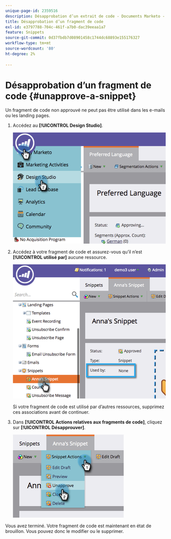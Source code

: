```yaml
---
unique-page-id: 2359516
description: Désapprobation d’un extrait de code - Documents Marketo - Documentation du produit
title: Désapprobation d’un fragment de code
exl-id: e3797788-704c-461f-a7b0-dac39eeaa1a7
feature: Snippets
source-git-commit: 0d37fbdb7d08901458c1744dc68893e155176327
workflow-type: tm+mt
source-wordcount: '80'
ht-degree: 2%

---
```


# Désapprobation d’un fragment de code {#unapprove-a-snippet}

Un fragment de code non approuvé ne peut pas être utilisé dans les e-mails ou les landing pages.

1. Accédez au **[!UICONTROL Design Studio]**.

   ![](assets/image2014-9-16-10-3a41-3a18.png)

1. Accédez à votre fragment de code et assurez-vous qu’il n’est **[!UICONTROL utilisé par]** aucune ressource.

   ![](assets/image2014-9-16-10-3a41-3a27.png)

   Si votre fragment de code est utilisé par d’autres ressources, supprimez ces associations avant de continuer.

1. Dans **[!UICONTROL Actions relatives aux fragments de code]**, cliquez sur **[!UICONTROL Désapprouver]**.

   ![](assets/image2014-9-16-10-3a41-3a54.png)

Vous avez terminé. Votre fragment de code est maintenant en état de brouillon. Vous pouvez donc le modifier ou le supprimer.
